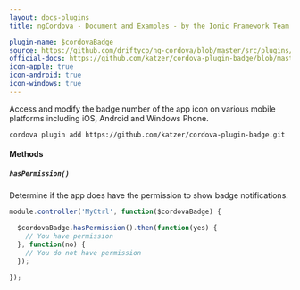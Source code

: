 ```yaml
---
layout: docs-plugins
title: ngCordova - Document and Examples - by the Ionic Framework Team

plugin-name: $cordovaBadge
source: https://github.com/driftyco/ng-cordova/blob/master/src/plugins/badge.js
official-docs: https://github.com/katzer/cordova-plugin-badge/blob/master/README.md
icon-apple: true
icon-android: true
icon-windows: true
---
```


Access and modify the badge number of the app icon on various mobile platforms including iOS, Android and Windows Phone.

```
cordova plugin add https://github.com/katzer/cordova-plugin-badge.git
```

#### Methods

##### `hasPermission()`

Determine if the app does have the permission to show badge notifications.

```javascript
module.controller('MyCtrl', function($cordovaBadge) {

  $cordovaBadge.hasPermission().then(function(yes) {
    // You have permission
  }, function(no) {
    // You do not have permission
  });

});

```
